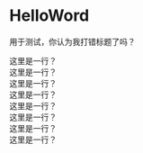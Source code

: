 # HelloWord
用于测试，你认为我打错标题了吗？



这里是一行？<br>
这里是一行？<br>
这里是一行？<br>
这里是一行？<br>
这里是一行？<br>
这里是一行？<br>
这里是一行？<br>
这里是一行？<br>